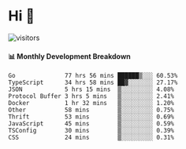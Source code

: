 # Hi 👋
 
![visitors](https://visitor-badge.glitch.me/badge?page_id=sorcererxw.sorcererx)

#### 📊 Monthly Development Breakdown

<!--START_SECTION:waka-->
```text
Go              77 hrs 56 mins ██████▒░░░ 60.53%
TypeScript      34 hrs 58 mins ██▓░░░░░░░ 27.17%
JSON            5 hrs 15 mins  ▒░░░░░░░░░ 4.08%
Protocol Buffer 3 hrs 5 mins   ▒░░░░░░░░░ 2.41%
Docker          1 hr 32 mins   ▒░░░░░░░░░ 1.20%
Other           58 mins        ▒░░░░░░░░░ 0.75%
Thrift          53 mins        ▒░░░░░░░░░ 0.69%
JavaScript      45 mins        ▒░░░░░░░░░ 0.59%
TSConfig        30 mins        ▒░░░░░░░░░ 0.39%
CSS             24 mins        ▒░░░░░░░░░ 0.31%
```
<!--END_SECTION:waka-->
